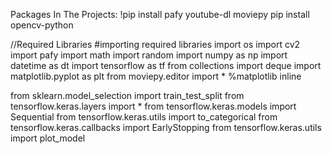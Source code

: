 Packages In The Projects:
!pip install pafy youtube-dl moviepy
pip install opencv-python

//Required Libraries
#importing required libraries
import os
import cv2
import pafy
import math
import random
import numpy as np
import datetime as dt
import tensorflow as tf
from collections import deque
import matplotlib.pyplot as plt
from moviepy.editor import *
%matplotlib inline


from sklearn.model_selection import train_test_split
from tensorflow.keras.layers import *
from tensorflow.keras.models import Sequential
from tensorflow.keras.utils import to_categorical
from tensorflow.keras.callbacks import EarlyStopping
from tensorflow.keras.utils import plot_model
